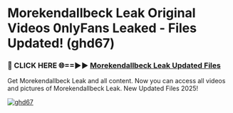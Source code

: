 # Morekendallbeck Leak Original Videos 0nlyFans Leaked - Files Updated! (ghd67)

<h3>🔴 CLICK HERE 🌐==►► <a href="https://tinyurl.com/ms9xzufz" rel="nofollow">Morekendallbeck Leak Updated Files</a></h3>

Get Morekendallbeck Leak and all content. Now you can access all videos and pictures of Morekendallbeck Leak. New Updated Files 2025!

[![ghd67](https://i.imgur.com/PQ7UWWw.gif)](https://tinyurl.com/ms9xzufz)
